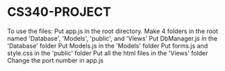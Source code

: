 # CS340-PROJECT
To use the files:
Put app.js in the root directory.
Make 4 folders in the root named 'Database', 'Models', 'public', and 'Views'
Put DbManager.js in the 'Database' folder
Put Models.js in the 'Models' folder
Put forms.js and style.css in the 'public' folder
Put all the html files in the 'Views' folder
Change the port number in app.js
